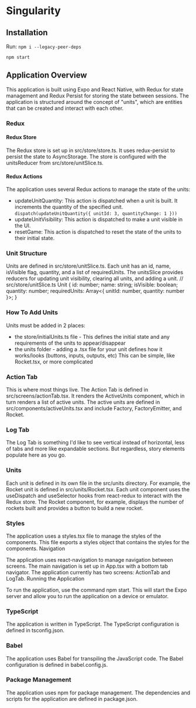 # Singularity

## Installation

Run:
`npm i --legacy-peer-deps`

`npm start`

## Application Overview

This application is built using Expo and React Native, with Redux for state management and Redux Persist for storing the state between sessions. The application is structured around the concept of "units", which are entities that can be created and interact with each other.

### Redux 

#### Redux Store

The Redux store is set up in src/store/store.ts. It uses redux-persist to persist the state to AsyncStorage. The store is configured with the unitsReducer from src/store/unitSlice.ts.

#### Redux Actions

The application uses several Redux actions to manage the state of the units:

- updateUnitQuantity: This action is dispatched when a unit is built. It increments the quantity of the specified unit. `dispatch(updateUnitQuantity({ unitId: 3, quantityChange: 1 }))`
- updateUnitVisibility: This action is dispatched to make a unit visible in the UI.
- resetGame: This action is dispatched to reset the state of the units to their initial state.

### Unit Structure

Units are defined in src/store/unitSlice.ts. Each unit has an id, name, isVisible flag, quantity, and a list of requiredUnits. The unitsSlice provides reducers for updating unit visibility, clearing all units, and adding a unit.
// src/store/unitSlice.ts
Unit {
  id: number;
  name: string;
  isVisible: boolean;
  quantity: number;
  requiredUnits: Array<{ unitId: number, quantity: number }>;
}

### How To Add Units
Units must be added in 2 places:
- the store/initialUnits.ts file - This defines the initial state and any requirements of the units to appear/disappear
- the units folder - adding a .tsx file for your unit defines how it works/looks (buttons, inputs, outputs, etc) This can be simple, like Rocket.tsx, or more complicated

### Action Tab

This is where most things live. The Action Tab is defined in src/screens/actionTab.tsx. It renders the ActiveUnits component, which in turn renders a list of active units. The active units are defined in src/components/activeUnits.tsx and include Factory, FactoryEmitter, and Rocket.

### Log Tab
The Log Tab is something I'd like to see vertical instead of horizontal, less of tabs and more like expandable sections. But regardless, story elements populate here as you go.

### Units

Each unit is defined in its own file in the src/units directory. For example, the Rocket unit is defined in src/units/Rocket.tsx. Each unit component uses the useDispatch and useSelector hooks from react-redux to interact with the Redux store. The Rocket component, for example, displays the number of rockets built and provides a button to build a new rocket.

### Styles

The application uses a styles.tsx file to manage the styles of the components. This file exports a styles object that contains the styles for the components.
Navigation

The application uses react-navigation to manage navigation between screens. The main navigation is set up in App.tsx with a bottom tab navigator. The application currently has two screens: ActionTab and LogTab.
Running the Application

To run the application, use the command npm start. This will start the Expo server and allow you to run the application on a device or emulator.

### TypeScript

The application is written in TypeScript. The TypeScript configuration is defined in tsconfig.json.

### Babel

The application uses Babel for transpiling the JavaScript code. The Babel configuration is defined in babel.config.js.

### Package Management

The application uses npm for package management. The dependencies and scripts for the application are defined in package.json.